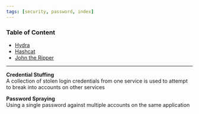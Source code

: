 ```yaml
---
tags: [security, password, index]
---
```


### Table of Content

* [Hydra](Hydra.md)
* [Hashcat](Hashcat.md)
* [John the Ripper](John%20the%20Ripper.md)

---

**Credential Stuffing**  
A collection of stolen login credentials from one service is used to attempt to break into accounts on other services

**Password Spraying**  
Using a single password against multiple accounts on the same application
